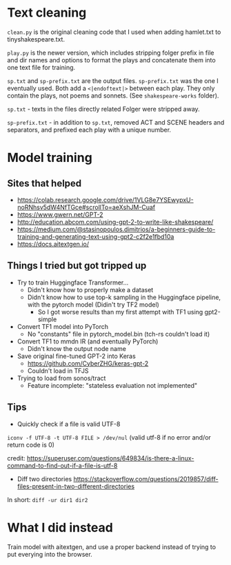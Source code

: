 # Text cleaning

`clean.py` is the original cleaning code that I used when adding hamlet.txt to tinyshakespeare.txt.

`play.py` is the newer version, which includes stripping folger prefix in file and dir names and options to format the plays and concatenate them into one text file for training.

`sp.txt` and `sp-prefix.txt` are the output files. `sp-prefix.txt` was the one I eventually used. Both add a `<|endoftext|>` between each play.
They only contain the plays, not poems and sonnets. (See `shakespeare-works` folder).

`sp.txt` - texts in the files directly related Folger were stripped away.

`sp-prefix.txt` - in addition to `sp.txt`, removed ACT and SCENE headers and separators, and prefixed each play with a unique number.

# Model training

## Sites that helped

- https://colab.research.google.com/drive/1VLG8e7YSEwypxU-noRNhsv5dW4NfTGce#scrollTo=aeXshJM-Cuaf
- https://www.gwern.net/GPT-2
- http://education.abcom.com/using-gpt-2-to-write-like-shakespeare/
- https://medium.com/@stasinopoulos.dimitrios/a-beginners-guide-to-training-and-generating-text-using-gpt2-c2f2e1fbd10a
- https://docs.aitextgen.io/

## Things I tried but got tripped up

- Try to train Huggingface Transformer...
  - Didn't know how to properly make a dataset
  - Didn't know how to use top-k sampling in the Huggingface pipeline, with the pytorch model (Didin't try TF2 model)
    - So I got worse results than my first attempt with TF1 using gpt2-simple
- Convert TF1 model into PyTorch
  - No "constants" file in pytorch_model.bin (tch-rs couldn't load it)
- Convert TF1 to mmdn IR (and eventually PyTorch)
  - Didn't know the output node name
- Save original fine-tuned GPT-2 into Keras
  - https://github.com/CyberZHG/keras-gpt-2
  - Couldn't load in TFJS
- Trying to load from sonos/tract
  - Feature incomplete: "stateless evaluation not implemented"

## Tips

- Quickly check if a file is valid UTF-8

`iconv -f UTF-8 -t UTF-8 FILE > /dev/nul` (valid utf-8 if no error and/or return code is 0)

credit: https://superuser.com/questions/649834/is-there-a-linux-command-to-find-out-if-a-file-is-utf-8

- Diff two directories
  https://stackoverflow.com/questions/2019857/diff-files-present-in-two-different-directories

In short: `diff -ur dir1 dir2`

# What I did instead

Train model with aitextgen, and use a proper backend instead of trying to put everying into the browser.
